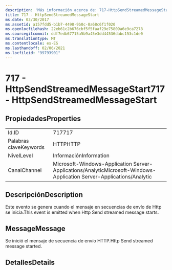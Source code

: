 ```yaml
---
description: 'Más información acerca de: 717-HttpSendStreamedMessageStart'
title: 717 - HttpSendStreamedMessageStart
ms.date: 03/30/2017
ms.assetid: a157fdd5-b1b7-4498-9b0c-8a68c6f1f020
ms.openlocfilehash: 22eb61c2b676cbf5f5faaf29e75809a6e9ca7278
ms.sourcegitcommit: ddf7edb67715a5b9a45e3dd44536dabc153c1de0
ms.translationtype: MT
ms.contentlocale: es-ES
ms.lasthandoff: 02/06/2021
ms.locfileid: "99793901"
---
```

# <a name="717---httpsendstreamedmessagestart"></a><span data-ttu-id="289bd-103">717 - HttpSendStreamedMessageStart</span><span class="sxs-lookup"><span data-stu-id="289bd-103">717 - HttpSendStreamedMessageStart</span></span>

## <a name="properties"></a><span data-ttu-id="289bd-104">Propiedades</span><span class="sxs-lookup"><span data-stu-id="289bd-104">Properties</span></span>  
  
|||  
|-|-|  
|<span data-ttu-id="289bd-105">Id.</span><span class="sxs-lookup"><span data-stu-id="289bd-105">ID</span></span>|<span data-ttu-id="289bd-106">717</span><span class="sxs-lookup"><span data-stu-id="289bd-106">717</span></span>|  
|<span data-ttu-id="289bd-107">Palabras clave</span><span class="sxs-lookup"><span data-stu-id="289bd-107">Keywords</span></span>|<span data-ttu-id="289bd-108">HTTP</span><span class="sxs-lookup"><span data-stu-id="289bd-108">HTTP</span></span>|  
|<span data-ttu-id="289bd-109">Nivel</span><span class="sxs-lookup"><span data-stu-id="289bd-109">Level</span></span>|<span data-ttu-id="289bd-110">Información</span><span class="sxs-lookup"><span data-stu-id="289bd-110">Information</span></span>|  
|<span data-ttu-id="289bd-111">Canal</span><span class="sxs-lookup"><span data-stu-id="289bd-111">Channel</span></span>|<span data-ttu-id="289bd-112">Microsoft-Windows-Application Server-Applications/Analytic</span><span class="sxs-lookup"><span data-stu-id="289bd-112">Microsoft-Windows-Application Server-Applications/Analytic</span></span>|  
  
## <a name="description"></a><span data-ttu-id="289bd-113">Descripción</span><span class="sxs-lookup"><span data-stu-id="289bd-113">Description</span></span>  

 <span data-ttu-id="289bd-114">Este evento se genera cuando el mensaje en secuencias de envío de Http se inicia.</span><span class="sxs-lookup"><span data-stu-id="289bd-114">This event is emitted when Http Send streamed message starts.</span></span>  
  
## <a name="message"></a><span data-ttu-id="289bd-115">Message</span><span class="sxs-lookup"><span data-stu-id="289bd-115">Message</span></span>  

 <span data-ttu-id="289bd-116">Se inició el mensaje de secuencia de envío HTTP.</span><span class="sxs-lookup"><span data-stu-id="289bd-116">Http Send streamed message started.</span></span>  
  
## <a name="details"></a><span data-ttu-id="289bd-117">Detalles</span><span class="sxs-lookup"><span data-stu-id="289bd-117">Details</span></span>
